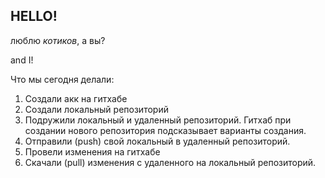 ## HELLO!

люблю *котиков*, а вы?

and I!

Что мы сегодня делали:
1. Создали акк на гитхабе
2. Создали локальный репозиторий
3. Подружили локальный и удаленный репозиторий. Гитхаб при создании нового репозитория подсказывает варианты создания.
4. Отправили (push) свой локальный в удаленный репозиторий.
5. Провели изменения на гитхабе
6. Скачали (pull) изменения с удаленного на локальный репозиторий.